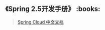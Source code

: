 <h2>《Spring 2.5开发手册》 :books: </h2> 

> <a href="https://springcloud.cc/spring-cloud-dalston.html">Spring Cloud 中文文档</a>

```java

```
